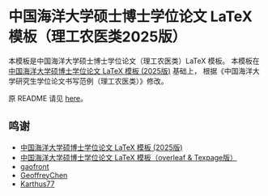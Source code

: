 # 中国海洋大学硕士博士学位论文 LaTeX 模板（理工农医类2025版）

本模板是中国海洋大学硕士博士学位论文（理工农医类）LaTeX 模板。
本模板在 [中国海洋大学硕博士学位论文 LaTeX 模板 (2025版)](https://github.com/oucailab/OUC-LaTex-master)
基础上，
根据《中国海洋大学研究生学位论文书写范例（理工农医类）》修改。

原 README 请见 [here](./OLDREADME.md)。

## 鸣谢
- [中国海洋大学硕博士学位论文 LaTeX 模板 (2025版)](https://github.com/oucailab/OUC-LaTex-master)
- [中国海洋大学硕博士学位论文 LaTeX 模板（overleaf & Texpage版）](https://github.com/summitgao/OUC-LaTex-master)
- [gaofront](https://github.com/gaofront)
- [GeoffreyChen](https://www.geoch.top/)
- [Karthus77](https://github.com/Karthus77)